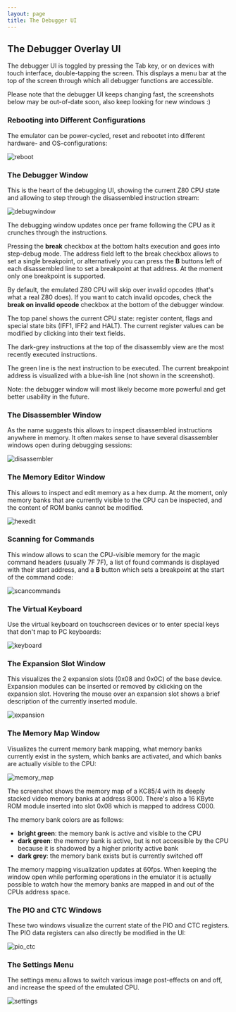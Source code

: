 ```yaml
---
layout: page
title: The Debugger UI
---
```


## The Debugger Overlay UI

The debugger UI is toggled by pressing the Tab key, or on devices 
with touch interface, double-tapping the screen. This displays 
a menu bar at the top of the screen through which all debugger
functions are accessible.

Please note that the debugger UI keeps changing fast, the screenshots
below may be out-of-date soon, also keep looking for new windows :)

### Rebooting into Different Configurations

The emulator can be power-cycled, reset and rebootet into different
hardware- and OS-configurations:

![reboot](images/reboot.png)

### The Debugger Window

This is the heart of the debugging UI, showing
the current Z80 CPU state and allowing to step through the 
disassembled instruction stream:

![debugwindow](images/debugwindow.png)

The debugging window updates once per frame following the
CPU as it crunches through the instructions.

Pressing the **break** checkbox at the bottom halts execution and goes into
step-debug mode. The address field left to the break checkbox allows to set a
single breakpoint, or alternatively you can press the **B** buttons left of
each disassembled line to set a breakpoint at that address. At the moment only
one breakpoint is supported.

By default, the emulated Z80 CPU will skip over invalid opcodes (that's
what a real Z80 does). If you want to catch invalid opcodes, check the
**break on invalid opcode** checkbox at the bottom of the debugger window.

The top panel shows the current CPU state: register content, flags and special 
state bits (IFF1, IFF2 and HALT). The current register values can be modified
by clicking into their text fields.

The dark-grey instructions at the top of the disassembly view 
are the most recently executed instructions.

The green line is the next instruction to be executed. The current breakpoint
address is visualized with a blue-ish line (not shown in the screenshot).

Note: the debugger window will most likely become more powerful and 
get better usability in the future.

### The Disassembler Window

As the name suggests this allows to inspect disassembled instructions 
anywhere in memory. It often makes sense to have several disassembler
windows open during debugging sessions:

![disassembler](images/disassembler.png)

### The Memory Editor Window

This allows to inspect and edit memory as a hex dump. At the moment, only
memory banks that are currently visible to the CPU can be inspected, and
the content of ROM banks cannot be modified.

![hexedit](images/hexedit.png)


### Scanning for Commands

This window allows to scan the CPU-visible memory for the magic command
headers (usually 7F 7F), a list of found commands is displayed with their
start address, and a **B** button which sets a breakpoint at the start
of the command code:

![scancommands](images/scancommands.png)

### The Virtual Keyboard

Use the virtual keyboard on touchscreen devices or to enter special
keys that don't map to PC keyboards:

![keyboard](images/keyboard.png)

### The Expansion Slot Window

This visualizes the 2 expansion slots (0x08 and 0x0C) of the base device. 
Expansion modules can be inserted or removed by cklicking on the 
expansion slot. Hovering the mouse over an expansion slot shows a brief
description of the currently inserted module.

![expansion](images/expansion.png)

### The Memory Map Window

Visualizes the current memory bank mapping, what memory banks currently 
exist in the system, which banks are activated, and which banks are
actually visible to the CPU:

![memory_map](images/memory_map.png)

The screenshot shows the memory map of a KC85/4 with its deeply stacked video
memory banks at address 8000. There's also a 16 KByte ROM module inserted into
slot 0x08 which is mapped to address C000.

The memory bank colors are as follows:

- **bright green**: the memory bank is active and visible to the CPU
- **dark green**: the memory bank is active, but is not accessible by the
CPU because it is shadowed by a higher priority active bank
- **dark grey**: the memory bank exists but is currently switched off

The memory mapping visualization updates at 60fps. When keeping the
window open while performing operations in the emulator it is actually
possible to watch how the memory banks are mapped in and out of the CPUs
address space.

### The PIO and CTC Windows

These two windows visualize the current state of the PIO and CTC registers.
The PIO data registers can also directly be modified in the UI:

![pio_ctc](images/pio_ctc.png)

### The Settings Menu

The settings menu allows to switch various image post-effects on and off, and
increase the speed of the emulated CPU.

![settings](images/settings.png)

